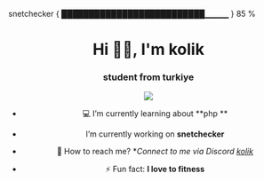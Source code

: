 

snetchecker { ██████████████████████████▁▁▁▁ } 85 %  

<h1 align="center">Hi 👋🏻, I'm kolik</h1>
<h3 align="center">student from turkiye</h3>

<div align="center">
      <img src="https://lanyard-profile-readme.vercel.app/api/837817581507313724?theme=dark&bg=2f3136&animated=true&hideDiscrim=true&borderRadius=30px&idleMessage=Probably%20doing%20something%20else">
   </a>

- 💻 I’m currently learning about **php **
  
-  I’m currently working on **snetchecker**

- 📧 How to reach me? **Connect to me via Discord <a href="https://discord.com/users/323037252978606092" target="_blank">kolik</a>*

- ⚡ Fun fact: **I love to fitness**

